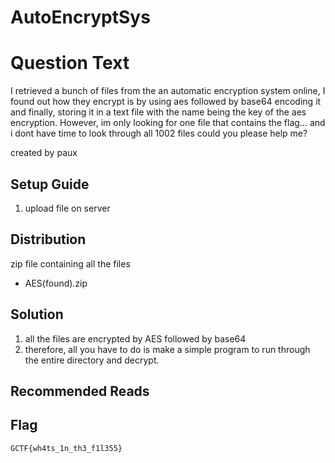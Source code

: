 # AutoEncryptSys
# Question Text

I retrieved a bunch of files from the an automatic encryption system online, I found out how they encrypt is by using aes followed by base64 encoding it and finally, storing it in a text file with the name being the key of the aes encryption. However, im only looking for one file that contains the flag... and i dont have time to look through all 1002 files could you please help me?

created by paux

## Setup Guide
1. upload file on server

## Distribution
zip file containing all the files
- AES(found).zip

## Solution
1.	all the files are encrypted by AES followed by base64
2.	therefore, all you have to do is make a simple program to run through the entire directory and decrypt.

## Recommended Reads

## Flag
`GCTF{wh4ts_1n_th3_f1l355}`